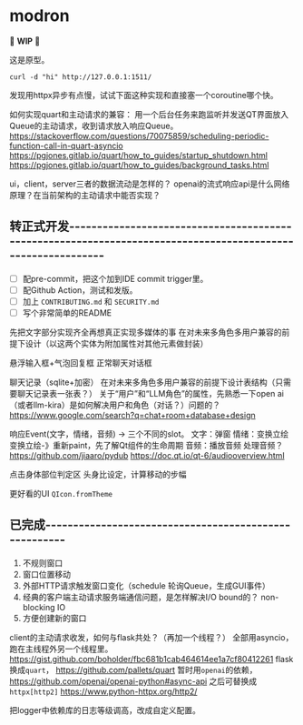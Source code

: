 # modron

🚧 **WIP** 🚧

这是原型。

```commandline
curl -d "hi" http://127.0.0.1:1511/
```


发现用httpx异步有点慢，试试下面这种实现和直接塞一个coroutine哪个快。

如何实现quart和主动请求的兼容：
用一个后台任务来跑监听并发送QT界面放入Queue的主动请求，收到请求放入响应Queue。
https://stackoverflow.com/questions/70075859/scheduling-periodic-function-call-in-quart-asyncio
https://pgjones.gitlab.io/quart/how_to_guides/startup_shutdown.html
https://pgjones.gitlab.io/quart/how_to_guides/background_tasks.html

ui，client，server三者的数据流动是怎样的？
openai的流式响应api是什么网络原理？在当前架构的主动请求中能否实现？

## 转正式开发------------------------------------------------------------------------------------------------------------

- [ ] 配pre-commit，把这个加到IDE commit trigger里。
- [ ] 配Github Action，测试和发版。
- [ ] 加上 `CONTRIBUTING.md` 和 `SECURITY.md`
- [ ] 写个非常简单的README

先把文字部分实现齐全再想真正实现多媒体的事
在对未来多角色多用户兼容的前提下设计（以这两个实体为附加属性对其他元素做封装）

悬浮输入框+气泡回复框
正常聊天对话框

聊天记录（sqlite+加密）
在对未来多角色多用户兼容的前提下设计表结构（只需要聊天记录表一张表？）
关于“用户”和“LLM角色”的属性，先熟悉一下open ai（或者llm-kira）是如何解决用户和角色（对话？）问题的？
https://www.google.com/search?q=chat+room+database+design

响应Event(文字，情绪，音频) -> 三个不同的slot。
文字：弹窗
情绪：变换立绘
变换立绘-》重新paint，先了解Qt组件的生命周期
音频：播放音频
处理音频？
https://github.com/jiaaro/pydub
https://doc.qt.io/qt-6/audiooverview.html

点击身体部位判定区
头身比设定，计算移动的步幅

更好看的UI
`QIcon.fromTheme`

## 已完成------------------------------------------------------

1. 不规则窗口
2. 窗口位置移动
3. 外部HTTP请求触发窗口变化（schedule 轮询Queue，生成GUI事件）
4. 经典的客户端主动请求服务端通信问题，是怎样解决I/O bound的？ non-blocking IO
5. 方便创建新的窗口

client的主动请求收发，如何与flask共处？（再加一个线程？）
全部用asyncio，跑在主线程外另一个线程里。
https://gist.github.com/boholder/fbc681b1cab464614ee1a7cf80412261
flask换成`quart`，
https://github.com/pallets/quart
暂时用`openai`的依赖，
https://github.com/openai/openai-python#async-api
之后可替换成 `httpx[http2]`
https://www.python-httpx.org/http2/

把logger中依赖库的日志等级调高，改成自定义配置。
